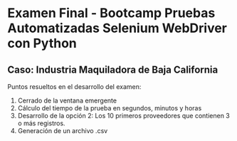 # **Examen Final - Bootcamp Pruebas Automatizadas Selenium WebDriver con Python**
## **Caso: Industria Maquiladora de Baja California**

Puntos resueltos en el desarrollo del examen:
1. Cerrado de la ventana emergente
2. Cálculo del tiempo de la prueba en segundos, minutos y horas
3. Desarrollo de la opción 2:
   Los 10 primeros proveedores que contienen 3 o más registros.
4. Generación de un archivo .csv

